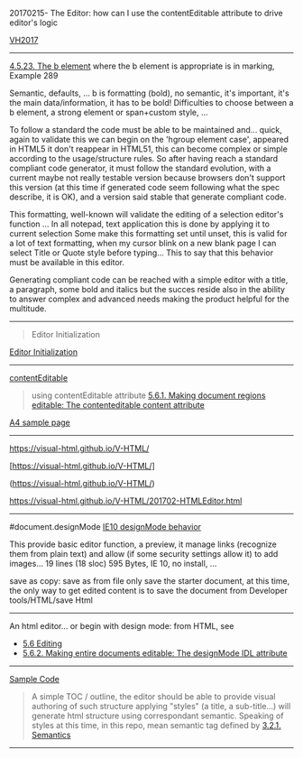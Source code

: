 
20170215- The Editor: how can I use the contentEditable attribute to drive editor's logic

[VH2017](20170215-VH2017/)

-----------------------------------------------

[4.5.23. The b element](https://www.w3.org/TR/html51/single-page.html#the-b-element)
where the b element is appropriate is in marking, Example 289

Semantic, defaults, ... b is formatting (bold), no semantic, it's important, it's the main data/information, it has to be bold!
Difficulties to choose between a b element, a strong element or span+custom style, ...

To follow a standard the code must be able to be maintained  and... quick, again to validate this we can begin on the 'hgroup element case', appeared in HTML5 it don't reappear in HTML51, this can become complex or simple according to the usage/structure rules.
So after having reach a standard compliant code generator, it must follow the standard evolution, with a current maybe not really testable version because browsers don't support this version (at this time if generated code seem following what the spec describe, it is OK), and a version said stable that generate compliant code. 

This formatting, well-known will validate the editing of a selection editor's function ...
In all notepad, text application this is done by applying it to current selection
Some make this formatting set until unset, this is valid for a lot of text formatting, when my cursor blink on a new blank page I can select Title or Quote style before typing... This to say that this behavior must be available in this editor.

Generating compliant code can be reached with a simple editor with a title, a paragraph, some bold and italics but the succes reside also in the ability to answer complex and advanced needs making the product helpful for the multitude.

-----------------------------------------------

> Editor Initialization

[Editor Initialization](20170214/)

-----------------------------------------------

[contentEditable](20170213-IE-contentEditable.html)

> using contentEditable attribute [5.6.1. Making document regions editable: The contenteditable content attribute](https://www.w3.org/TR/html51/editing.html#making-document-regions-editable-the-contenteditable-content-attribute)

[A4 sample page](20170213-body-contentEditable.html)	

-----------------------------------------------

https://visual-html.github.io/V-HTML/

[https://visual-html.github.io/V-HTML/]

(https://visual-html.github.io/V-HTML/)


https://visual-html.github.io/V-HTML/201702-HTMLEditor.html

----------------------------------

#document.designMode
[IE10 designMode behavior](20170212-IE-designMode.html)

This provide basic editor function, a preview, it manage links (recognize them from plain text) and allow (if some security settings allow it) to add images... 19 lines (18 sloc)  595 Bytes, IE 10, no install, ...

save as copy: save as from file only save the starter document, at this time, the only way to get edited content is to save the document from Developer tools/HTML/save Html



-----------------------------------------------
An html editor... or begin with design mode: from HTML, see

* [5.6 Editing](http://www.w3.org/TR/html51/single-page.html#user-interaction-editing)
* [5.6.2. Making entire documents editable: The designMode IDL attribute](http://www.w3.org/TR/html51/single-page.html#making-entire-documents-editable-the-designmode-idl-attribute)



-----------------------------------------------
[Sample Code](Test000.html)

> A simple TOC / outline, the editor should be able to provide visual authoring of such structure
applying "styles" (a title, a sub-title...) will generate html structure using correspondant semantic.
Speaking of styles at this time, in this repo, mean semantic tag defined by [3.2.1. Semantics](https://www.w3.org/TR/html51/single-page.html#elements-semantics)

-----------------------------------------------





